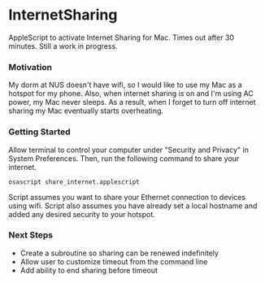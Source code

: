 # InternetSharing
AppleScript to activate Internet Sharing for Mac. Times out after 30 minutes. Still a work in progress.

### Motivation
My dorm at NUS doesn't have wifi, so I would like to use my Mac as a hotspot for my phone. Also, when internet sharing is on and I'm using AC power, my Mac never sleeps. As a result, when I forget to turn off internet sharing my Mac eventually starts overheating.

### Getting Started

Allow terminal to control your computer under "Security and Privacy" in System Preferences. 
Then, run the following command to share your internet. 
```
osascript share_internet.applescript
```
Script assumes you want to share your Ethernet connection to devices using wifi. Script also assumes you have already set a local hostname and added any desired security to your hotspot.

### Next Steps
* Create a subroutine so sharing can be renewed indefinitely
* Allow user to customize timeout from the command line
* Add ability to end sharing before timeout

